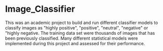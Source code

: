 # Image_Classifier
This was an academic project to build and run different classifier models to classify images as "highly positive", "positive", "neutral", "negative" or "highly negative. The training data set were thousands of images that has been previously classified. Many different statistical models were implemented during this project and assessed for their performance. 
